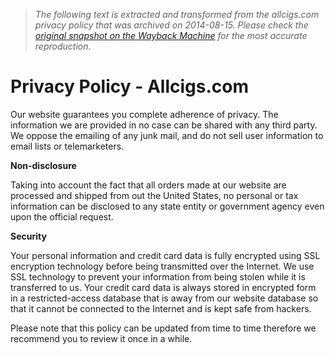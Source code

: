 > *The following text is extracted and transformed from the allcigs.com privacy policy that was archived on 2014-08-15. Please check the [original snapshot on the Wayback Machine](https://web.archive.org/web/20140815033123id_/http%3A//allcigs.com/privacy_policy) for the most accurate reproduction.*

# Privacy Policy - Allcigs.com

Our website guarantees you complete adherence of privacy. The information we are provided in no case can be shared with any third party. We oppose the emailing of any junk mail, and do not sell user information to email lists or telemarketers.

**Non-disclosure**

Taking into account the fact that all orders made at our website are processed and shipped from out the United States, no personal or tax information can be disclosed to any state entity or government agency even upon the official request.

**Security**

Your personal information and credit card data is fully encrypted using SSL encryption technology before being transmitted over the Internet. We use SSL technology to prevent your information from being stolen while it is transferred to us. Your credit card data is always stored in encrypted form in a restricted-access database that is away from our website database so that it cannot be connected to the Internet and is kept safe from hackers.

Please note that this policy can be updated from time to time therefore we recommend you to review it once in a while.

